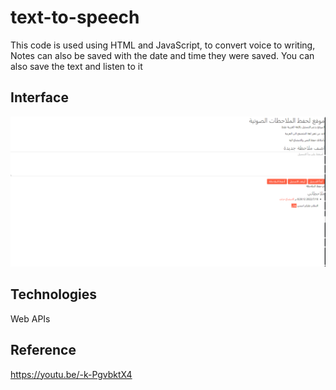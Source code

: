 # text-to-speech
This code is used using HTML and JavaScript, to convert voice to writing,
Notes can also be saved with the date and time they were saved.
You can also save the text and listen to it

## Interface
![image](save.png)

## Technologies
Web APIs





## Reference
https://youtu.be/-k-PgvbktX4
